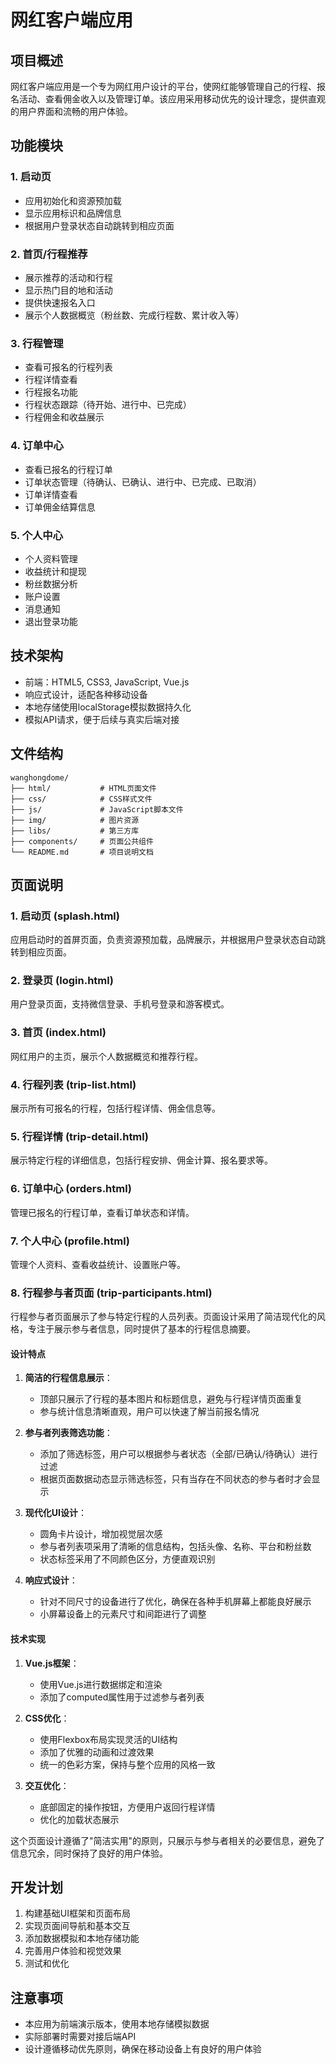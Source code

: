 # 网红客户端应用

## 项目概述
网红客户端应用是一个专为网红用户设计的平台，使网红能够管理自己的行程、报名活动、查看佣金收入以及管理订单。该应用采用移动优先的设计理念，提供直观的用户界面和流畅的用户体验。

## 功能模块

### 1. 启动页
- 应用初始化和资源预加载
- 显示应用标识和品牌信息
- 根据用户登录状态自动跳转到相应页面

### 2. 首页/行程推荐
- 展示推荐的活动和行程
- 显示热门目的地和活动
- 提供快速报名入口
- 展示个人数据概览（粉丝数、完成行程数、累计收入等）

### 3. 行程管理
- 查看可报名的行程列表
- 行程详情查看
- 行程报名功能
- 行程状态跟踪（待开始、进行中、已完成）
- 行程佣金和收益展示

### 4. 订单中心
- 查看已报名的行程订单
- 订单状态管理（待确认、已确认、进行中、已完成、已取消）
- 订单详情查看
- 订单佣金结算信息

### 5. 个人中心
- 个人资料管理
- 收益统计和提现
- 粉丝数据分析
- 账户设置
- 消息通知
- 退出登录功能

## 技术架构
- 前端：HTML5, CSS3, JavaScript, Vue.js
- 响应式设计，适配各种移动设备
- 本地存储使用localStorage模拟数据持久化
- 模拟API请求，便于后续与真实后端对接

## 文件结构
```
wanghongdome/
├── html/           # HTML页面文件
├── css/            # CSS样式文件
├── js/             # JavaScript脚本文件
├── img/            # 图片资源
├── libs/           # 第三方库
├── components/     # 页面公共组件
└── README.md       # 项目说明文档
```

## 页面说明

### 1. 启动页 (splash.html)
应用启动时的首屏页面，负责资源预加载，品牌展示，并根据用户登录状态自动跳转到相应页面。

### 2. 登录页 (login.html)
用户登录页面，支持微信登录、手机号登录和游客模式。

### 3. 首页 (index.html)
网红用户的主页，展示个人数据概览和推荐行程。

### 4. 行程列表 (trip-list.html)
展示所有可报名的行程，包括行程详情、佣金信息等。

### 5. 行程详情 (trip-detail.html)
展示特定行程的详细信息，包括行程安排、佣金计算、报名要求等。

### 6. 订单中心 (orders.html)
管理已报名的行程订单，查看订单状态和详情。

### 7. 个人中心 (profile.html)
管理个人资料、查看收益统计、设置账户等。

### 8. 行程参与者页面 (trip-participants.html)

行程参与者页面展示了参与特定行程的人员列表。页面设计采用了简洁现代化的风格，专注于展示参与者信息，同时提供了基本的行程信息摘要。

#### 设计特点

1. **简洁的行程信息展示**：
   - 顶部只展示了行程的基本图片和标题信息，避免与行程详情页面重复
   - 参与统计信息清晰直观，用户可以快速了解当前报名情况

2. **参与者列表筛选功能**：
   - 添加了筛选标签，用户可以根据参与者状态（全部/已确认/待确认）进行过滤
   - 根据页面数据动态显示筛选标签，只有当存在不同状态的参与者时才会显示

3. **现代化UI设计**：
   - 圆角卡片设计，增加视觉层次感
   - 参与者列表项采用了清晰的信息结构，包括头像、名称、平台和粉丝数
   - 状态标签采用了不同颜色区分，方便直观识别

4. **响应式设计**：
   - 针对不同尺寸的设备进行了优化，确保在各种手机屏幕上都能良好展示
   - 小屏幕设备上的元素尺寸和间距进行了调整

#### 技术实现

1. **Vue.js框架**：
   - 使用Vue.js进行数据绑定和渲染
   - 添加了computed属性用于过滤参与者列表

2. **CSS优化**：
   - 使用Flexbox布局实现灵活的UI结构
   - 添加了优雅的动画和过渡效果
   - 统一的色彩方案，保持与整个应用的风格一致

3. **交互优化**：
   - 底部固定的操作按钮，方便用户返回行程详情
   - 优化的加载状态展示

这个页面设计遵循了"简洁实用"的原则，只展示与参与者相关的必要信息，避免了信息冗余，同时保持了良好的用户体验。

## 开发计划
1. 构建基础UI框架和页面布局
2. 实现页面间导航和基本交互
3. 添加数据模拟和本地存储功能
4. 完善用户体验和视觉效果
5. 测试和优化

## 注意事项
- 本应用为前端演示版本，使用本地存储模拟数据
- 实际部署时需要对接后端API
- 设计遵循移动优先原则，确保在移动设备上有良好的用户体验 